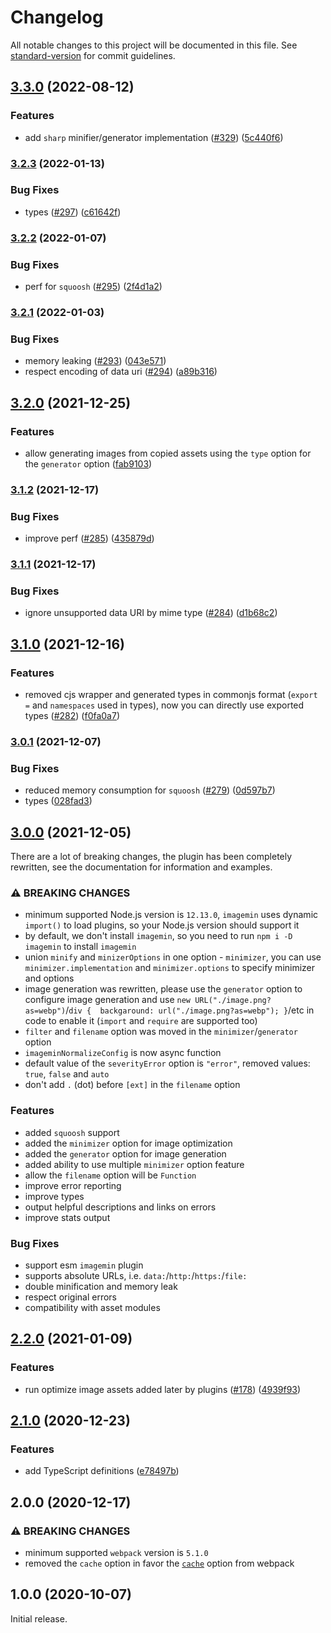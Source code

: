 # Changelog

All notable changes to this project will be documented in this file. See [standard-version](https://github.com/conventional-changelog/standard-version) for commit guidelines.

## [3.3.0](https://github.com/webpack-contrib/image-minimizer-webpack-plugin/compare/v3.2.3...v3.3.0) (2022-08-12)


### Features

* add `sharp` minifier/generator implementation ([#329](https://github.com/webpack-contrib/image-minimizer-webpack-plugin/issues/329)) ([5c440f6](https://github.com/webpack-contrib/image-minimizer-webpack-plugin/commit/5c440f6e8257fe0a4ebabcbe22a09063902a6c5e))

### [3.2.3](https://github.com/webpack-contrib/image-minimizer-webpack-plugin/compare/v3.2.2...v3.2.3) (2022-01-13)


### Bug Fixes

* types ([#297](https://github.com/webpack-contrib/image-minimizer-webpack-plugin/issues/297)) ([c61642f](https://github.com/webpack-contrib/image-minimizer-webpack-plugin/commit/c61642f85b9dc17d45d79a42760c48fe41ffcd27))

### [3.2.2](https://github.com/webpack-contrib/image-minimizer-webpack-plugin/compare/v3.2.1...v3.2.2) (2022-01-07)


### Bug Fixes

* perf for `squoosh` ([#295](https://github.com/webpack-contrib/image-minimizer-webpack-plugin/issues/295)) ([2f4d1a2](https://github.com/webpack-contrib/image-minimizer-webpack-plugin/commit/2f4d1a291e30b737ebff118804f7fee93c90fcd1))

### [3.2.1](https://github.com/webpack-contrib/image-minimizer-webpack-plugin/compare/v3.2.0...v3.2.1) (2022-01-03)


### Bug Fixes

* memory leaking ([#293](https://github.com/webpack-contrib/image-minimizer-webpack-plugin/issues/293)) ([043e571](https://github.com/webpack-contrib/image-minimizer-webpack-plugin/commit/043e57114d701cf9dfe87b9dda3b185b99cbd399))
* respect encoding of data uri ([#294](https://github.com/webpack-contrib/image-minimizer-webpack-plugin/issues/294)) ([a89b316](https://github.com/webpack-contrib/image-minimizer-webpack-plugin/commit/a89b3164a41f403a2a48d18cb7f9b92353dd18b7))

## [3.2.0](https://github.com/webpack-contrib/image-minimizer-webpack-plugin/compare/v3.1.2...v3.2.0) (2021-12-25)


### Features

* allow generating images from copied assets using the `type` option for the `generator` option ([fab9103](https://github.com/webpack-contrib/image-minimizer-webpack-plugin/commit/fab910337ef3c119f991f0d71c682d5ab3a65b5c))

### [3.1.2](https://github.com/webpack-contrib/image-minimizer-webpack-plugin/compare/v3.1.1...v3.1.2) (2021-12-17)


### Bug Fixes

* improve perf ([#285](https://github.com/webpack-contrib/image-minimizer-webpack-plugin/issues/285)) ([435879d](https://github.com/webpack-contrib/image-minimizer-webpack-plugin/commit/435879dd74528850e0ade0ec24c9db968cbc7344))

### [3.1.1](https://github.com/webpack-contrib/image-minimizer-webpack-plugin/compare/v3.1.0...v3.1.1) (2021-12-17)


### Bug Fixes

* ignore unsupported data URI by mime type ([#284](https://github.com/webpack-contrib/image-minimizer-webpack-plugin/issues/284)) ([d1b68c2](https://github.com/webpack-contrib/image-minimizer-webpack-plugin/commit/d1b68c204ab604b37effc6614e939e2e36662095))

## [3.1.0](https://github.com/webpack-contrib/image-minimizer-webpack-plugin/compare/v3.0.1...v3.1.0) (2021-12-16)


### Features

* removed cjs wrapper and generated types in commonjs format (`export =` and `namespaces` used in types), now you can directly use exported types ([#282](https://github.com/webpack-contrib/image-minimizer-webpack-plugin/issues/282)) ([f0fa0a7](https://github.com/webpack-contrib/image-minimizer-webpack-plugin/commit/f0fa0a7fb2531d9e78e37778dae5c0b267724c1b))

### [3.0.1](https://github.com/webpack-contrib/image-minimizer-webpack-plugin/compare/v3.0.0...v3.0.1) (2021-12-07)


### Bug Fixes

* reduced memory consumption for `squoosh` ([#279](https://github.com/webpack-contrib/image-minimizer-webpack-plugin/issues/279)) ([0d597b7](https://github.com/webpack-contrib/image-minimizer-webpack-plugin/commit/0d597b751ca5eda293929ce8d71349572fbf0fb8))
* types ([028fad3](https://github.com/webpack-contrib/image-minimizer-webpack-plugin/commit/028fad3403c890d691ebd636c7f55f6bf801a3b7))

## [3.0.0](https://github.com/webpack-contrib/image-minimizer-webpack-plugin/compare/v2.2.0...v3.0.0) (2021-12-05)

There are a lot of breaking changes, the plugin has been completely rewritten, see the documentation for information and examples.

### ⚠ BREAKING CHANGES

* minimum supported Node.js version is `12.13.0`, `imagemin` uses dynamic `import()` to load plugins, so your Node.js version should support it
* by default, we don't install `imagemin`, so you need to run `npm i -D imagemin` to install `imagemin`
* union `minify` and `minizerOptions` in one option - `minimizer`, you can use `minimizer.implementation` and `minimizer.options` to specify minimizer and options
* image generation was rewritten, please use the `generator` option to configure image generation and use `new URL("./image.png?as=webp")`/`div {  backgaround: url("./image.png?as=webp"); }`/etc in code to enable it (`import` and `require` are supported too)
* `filter` and `filename` option was moved in the `minimizer`/`generator` option
* `imageminNormalizeConfig` is now async function
* default value of the `severityError` option is `"error"`, removed values: `true`, `false` and `auto`
* don't add `.` (dot) before `[ext]` in the `filename` option

### Features

* added `squoosh` support
* added the `minimizer` option for image optimization
* added the `generator` option for image generation
* added ability to use multiple `minimizer` option feature
* allow the `filename` option will be `Function`
* improve error reporting
* improve types
* output helpful descriptions and links on errors
* improve stats output

### Bug Fixes

* support esm `imagemin` plugin
* supports absolute URLs, i.e. `data:`/`http:`/`https:`/`file:`
* double minification and memory leak
* respect original errors
* compatibility with asset modules

## [2.2.0](https://github.com/webpack-contrib/image-minimizer-webpack-plugin/compare/v2.1.0...v2.2.0) (2021-01-09)


### Features

* run optimize image assets added later by plugins ([#178](https://github.com/webpack-contrib/image-minimizer-webpack-plugin/issues/178)) ([4939f93](https://github.com/webpack-contrib/image-minimizer-webpack-plugin/commit/4939f93a55962c5812a693acc5eb441b78fe663c))

## [2.1.0](https://github.com/webpack-contrib/image-minimizer-webpack-plugin/compare/v2.0.0...v2.1.0) (2020-12-23)


### Features

* add TypeScript definitions ([e78497b](https://github.com/webpack-contrib/image-minimizer-webpack-plugin/commit/e78497b3f50d2cfc6368fcdc9de548a7ad76f559))

## 2.0.0 (2020-12-17)


### ⚠ BREAKING CHANGES

* minimum supported `webpack` version is `5.1.0`
* removed the `cache` option in favor the [`cache`](https://webpack.js.org/configuration/other-options/#cache) option from webpack
 
## 1.0.0 (2020-10-07)

Initial release.
